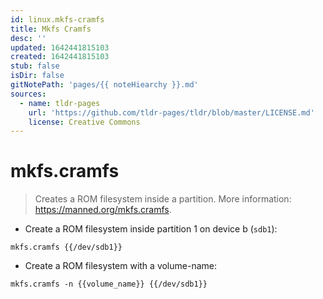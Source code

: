 ```yaml
---
id: linux.mkfs-cramfs
title: Mkfs Cramfs
desc: ''
updated: 1642441815103
created: 1642441815103
stub: false
isDir: false
gitNotePath: 'pages/{{ noteHiearchy }}.md'
sources:
  - name: tldr-pages
    url: 'https://github.com/tldr-pages/tldr/blob/master/LICENSE.md'
    license: Creative Commons
---
```

# mkfs.cramfs

> Creates a ROM filesystem inside a partition.
> More information: <https://manned.org/mkfs.cramfs>.

- Create a ROM filesystem inside partition 1 on device b (`sdb1`):

`mkfs.cramfs {{/dev/sdb1}}`

- Create a ROM filesystem with a volume-name:

`mkfs.cramfs -n {{volume_name}} {{/dev/sdb1}}`


